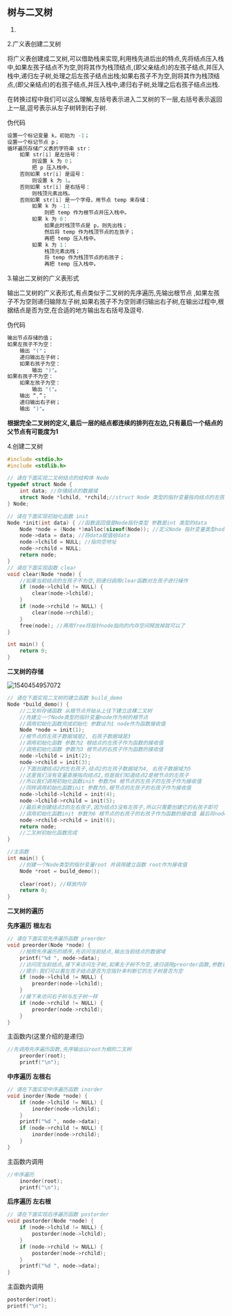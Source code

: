 ## 树与二叉树

1.

2.广义表创建二叉树

将广义表创建成二叉树,可以借助栈来实现,利用栈先进后出的特点,先将结点压入栈中,如果左孩子结点不为空,则将其作为栈顶结点,(即父亲结点)的左孩子结点,并压入栈中,递归左子树,处理之后左孩子结点出栈;如果右孩子不为空,则将其作为栈顶结点,(即父亲结点)的右孩子结点,并压入栈中,递归右子树,处理之后右孩子结点出栈.

在转换过程中我们可以这么理解,左括号表示进入二叉树的下一层,右括号表示返回上一层,逗号表示从左子树转到右子树.

伪代码

```c
设置一个标记变量 k，初始为 -1；
设置一个标记节点 p；
循环遍历存储广义表的字符串 str：
    如果 str[i] 是左括号：
        则设置 k 为 0；
        把 p 压入栈中。
    否则如果 str[i] 是逗号：
        则设置 k 为 1。
    否则如果 str[i] 是右括号：
        则栈顶元素出栈。
    否则如果 str[i] 是一个字母，用节点 temp 来存储：
        如果 k 为 -1：
            则把 temp 作为根节点并压入栈中。
        如果 k 为 0：
            如果此时栈顶节点是 p，则先出栈；
            然后将 temp 作为栈顶节点的左孩子；
            再把 temp 压入栈中。
        如果 k 为 1：
            栈顶元素出栈；
            将 temp 作为栈顶节点的右孩子；
            再把 temp 压入栈中。
```

3.输出二叉树的广义表形式

输出二叉树的广义表形式,有点类似于二叉树的先序遍历,先输出根节点 ,如果左孩子不为空则递归输除左子树,如果右孩子不为空则递归输出右子树,在输出过程中,根据结点是否为空,在合适的地方输出左右括号及逗号.

伪代码

```c
输出节点存储的值；
如果左孩子不为空：
    输出 "("；
    递归输出左子树；
    如果右孩子为空：
        输出 ")"。
如果右孩子不为空：
    如果左孩子为空：
        输出 "("。
    输出 “,”；
    递归输出右子树；
    输出 ")"。
```

**根据完全二叉树的定义,最后一层的结点都连续的排列在左边,只有最后一个结点的父节点有可能度为1**

4.创建二叉树

```c
#include <stdio.h>
#include <stdlib.h>

// 请在下面实现二叉树结点的结构体 Node
typedef struct Node {
	int data; //存储结点的数据域
    struct Node *lchild, *rchild;//struct Node 类型的指针变量指向结点的左孩子和右孩子
} Node; 

// 请在下面实现初始化函数 init
Node *init(int data) { //函数返回值是Node指针类型 参数是int 类型的data
    Node *node = (Node *)malloc(sizeof(Node)); //定义Node 指针变量类型node 并分配空间
    node->data = data; //将data赋值给data
    node->lchild = NULL; //指向空地址
    node->rchild = NULL;
	return node;
}
// 请在下面实现函数 clear
void clear(Node *node) {
    //如果当前结点的左孩子不为空,则递归调用clear函数对左孩子进行操作
    if (node->lchild != NULL) {
        clear(node->lchild); 
    }
    if (node->rchild != NULL) {
        clear(node->rchild);
    }
    free(node); //再用free将指针node指向的内存空间释放掉就可以了
}

int main() {
    return 0;
}
```

**二叉树的存储**

![1540454957072](/tmp/1540454957072.png)

```c
// 请在下面实现二叉树的建立函数 build_demo
Node *build_demo() {
    //二叉树存储函数 从根节点开始从上往下建立这棵二叉树
    //先建立一个Node类型的指针变量node作为树的根节点
    //调用初始化函数完成初始化 参数设为1 node作为函数接收值
	Node *node = init(1);
    //根节点的左孩子数据域是2, 右孩子数据域是3 
    //调用初始化函数 参数为2 根结点的左孩子作为函数的接收值
    //调用初始化函数 参数为3 根节点的右孩子作为函数的接收值
    node->lchild = init(2);
    node->rchild = init(3);
    //下面创建结点2的左右孩子,结点2的左孩子数据域为4, 右孩子数据域为5
    //这里我们没有变量直接指向结点2,但是我们知道结点2是根节点的左孩子 
    //所以我们调用初始化函数init 参数为4 根节点的左孩子的左孩子作为接收值 
    //同样调用初始化函数init 参数为5,根节点的左孩子的右孩子作为接收值
    node->lchild->lchild = init(4);
    node->lchild->rchild = init(5);
    //最后来创建结点3的左右孩子,因为结点3没有左孩子,所以只需要创建它的右孩子即可 
    //调用初始化函数init 参数为6 根节点的右孩子的右孩子作为函数的接收值 最后将node返回即可
    node->rchild->rchild = init(6);
    return node;
    //二叉树初始化函数完成
}
```

```c
//主函数
int main() {
    //创建一个Node类型的指针变量root 并调用建立函数 root作为接收值
    Node *root = build_demo();
    
    clear(root); //释放内存
    return 0;
}
```

**二叉树的遍历**

**先序遍历** **根左右**

```c
// 请在下面实现先序遍历函数 preorder
void preorder(Node *node) {
    //按照先序遍历的顺序,先访问当前结点,输出当前结点的数据域
    printf("%d ", node->data);
    //访问完当前结点,接下来访问左子树,如果左子树不为空,递归调用preorder函数,参数设为左孩子即可
    //提示:我们可以看左孩子结点是否为空指针来判断它的左子树是否为空
    if (node->lchild != NULL) {
        preorder(node->lchild);
    }
    //接下来访问右子树与左子树一样
    if (node->rchild != NULL) {
        preorder(node->rchild);
    }
}
```

主函数内(这里介绍的是递归)

```c
//先调用先序遍历函数,先序输出以root为根的二叉树
    preorder(root);
    printf("\n");
```

**中序遍历 左根右**

```c
// 请在下面实现中序遍历函数 inorder
void inorder(Node *node) {
    if (node->lchild != NULL) {
        inorder(node->lchild);
    }
    printf("%d ", node->data);
    if (node->rchild != NULL) {
        inorder(node->rchild);
    }
}
```

主函数内调用

```c
//中序遍历
    inorder(root);
    printf("\n");
```



**后序遍历 左右根**

```c
// 请在下面实现后序遍历函数 postorder
void postorder(Node *node) {
	if (node->lchild != NULL) {
        postorder(node->lchild);
    }
    if (node->rchild != NULL) {
        postorder(node->rchild);
    }
    printf("%d ", node->data);
}
```

主函数内调用

```c
postorder(root);
printf("\n");
```

